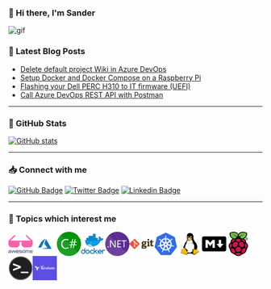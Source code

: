 ### 👋 Hi there, I'm Sander

![gif](https://media0.giphy.com/media/AZa4KP7o6J7Us/giphy.gif)

### 📕 Latest Blog Posts
<!-- BLOG-POST-LIST:START -->
- [Delete default project Wiki in Azure DevOps](https://sanderh.dev/delete-project-wiki-Azure-DevOps/)
- [Setup Docker and Docker Compose on a Raspberry Pi](https://sanderh.dev/setup-Docker-and-Docker-Compose-on-Raspberry-Pi/)
- [Flashing your Dell PERC H310 to IT firmware (UEFI)](https://sanderh.dev/flashing-your-Dell-Perc-to-IT-firmware/)
- [Call Azure DevOps REST API with Postman](https://sanderh.dev/call-Azure-DevOps-REST-API-Postman/)
<!-- BLOG-POST-LIST:END -->

---

### 🎯 GitHub Stats

[![GitHub stats](https://github-readme-stats.vercel.app/api?username=smholvoet)](https://github.com/anuraghazra/github-readme-stats)

---

### 📥 Connect with me
[![GitHub Badge](https://img.shields.io/badge/-@smholvoet-181717?style=flat-square&logo=GitHub&logoColor=white&link=https://github.com/smholvoet)](https://github.com/smholvoet)
[![Twitter Badge](https://img.shields.io/badge/-@smholvoet-00acee?style=flat&logo=Twitter&logoColor=white)](https://twitter.com/intent/follow?screen_name=smholvoet "Follow on Twitter")
[![Linkedin Badge](https://img.shields.io/badge/-sanderholvoet-blue?style=flat-square&logo=Linkedin&logoColor=white&link=https://www.linkedin.com/in/sanderholvoet/)](https://www.linkedin.com/in/sanderholvoet/)

---

### 👀 Topics which interest me 
<img align="left" alt="Awesome Lists" width="48px" src="https://raw.githubusercontent.com/github/explore/80688e429a7d4ef2fca1e82350fe8e3517d3494d/topics/awesome/awesome.png"/>
<img align="left" alt="Azure" width="48px" src="https://raw.githubusercontent.com/github/explore/80688e429a7d4ef2fca1e82350fe8e3517d3494d/topics/azure/azure.png" />
<img align="left" alt="C#" width="48px" src="https://raw.githubusercontent.com/github/explore/80688e429a7d4ef2fca1e82350fe8e3517d3494d/topics/csharp/csharp.png" />
<img align="left" alt="Docker" width="48px" src="https://raw.githubusercontent.com/github/explore/80688e429a7d4ef2fca1e82350fe8e3517d3494d/topics/docker/docker.png" />
<img align="left" alt=".NET" width="48px" src="https://raw.githubusercontent.com/github/explore/93d8a67084f94b2a444e510199a6e7622e5b09a3/topics/dotnet/dotnet.png" />
<img align="left" alt="Git" width="48px" src="https://raw.githubusercontent.com/github/explore/80688e429a7d4ef2fca1e82350fe8e3517d3494d/topics/git/git.png" />
<img align="left" alt="Kubernetes" width="48px" src="https://raw.githubusercontent.com/github/explore/80688e429a7d4ef2fca1e82350fe8e3517d3494d/topics/kubernetes/kubernetes.png" />
<img align="left" alt="Linux" width="48px" src="https://raw.githubusercontent.com/github/explore/80688e429a7d4ef2fca1e82350fe8e3517d3494d/topics/linux/linux.png" />
<img align="left" alt="Markdown" width="48px" src="https://raw.githubusercontent.com/github/explore/80688e429a7d4ef2fca1e82350fe8e3517d3494d/topics/markdown/markdown.png" />
<img align="left" alt="Raspberry Pi" width="48px" src="https://raw.githubusercontent.com/github/explore/80688e429a7d4ef2fca1e82350fe8e3517d3494d/topics/raspberry-pi/raspberry-pi.png" />
<img align="left" alt="Terminal" width="48px" src="https://raw.githubusercontent.com/github/explore/d92924b1d925bb134e308bd29c9de6c302ed3beb/topics/terminal/terminal.png" />
<img align="left" alt="Terraform" width="48px" src="https://raw.githubusercontent.com/github/explore/80688e429a7d4ef2fca1e82350fe8e3517d3494d/topics/terraform/terraform.png" />
